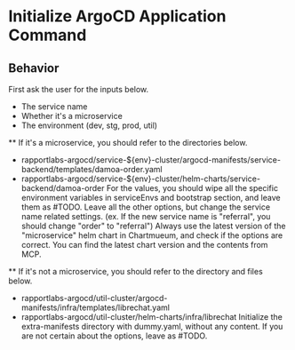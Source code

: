 # Initialize ArgoCD Application Command

## Behavior

First ask the user for the inputs below.
- The service name
- Whether it's a microservice
- The environment (dev, stg, prod, util)

** If it's a microservice, you should refer to the directories below.
- rapportlabs-argocd/service-${env}-cluster/argocd-manifests/service-backend/templates/damoa-order.yaml
- rapportlabs-argocd/service-${env}-cluster/helm-charts/service-backend/damoa-order
For the values, you should wipe all the specific environment variables in serviceEnvs and bootstrap section, and leave them as #TODO.
Leave all the other options, but change the service name related settings. (ex. If the new service name is "referral", you should change "order" to "referral")
Always use the latest version of the "microservice" helm chart in Chartmueum, and check if the options are correct. You can find the latest chart version and the contents from MCP.

** If it's not a microservice, you should refer to the directory and files below.
- rapportlabs-argocd/util-cluster/argocd-manifests/infra/templates/librechat.yaml
- rapportlabs-argocd/util-cluster/helm-charts/infra/librechat
Initialize the extra-manifests directory with dummy.yaml, without any content.
If you are not certain about the options, leave as #TODO. 
